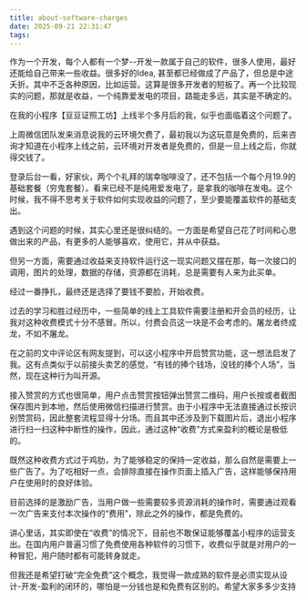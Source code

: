 ```yaml
---
title: about-software-charges
date: 2025-09-21 22:31:47
tags:
---
```


作为一个开发，每个人都有一个梦--开发一款属于自己的软件，很多人使用，最好还能给自己带来一些收益。很多好的Idea, 甚至都已经做成了产品了，但总是中途夭折。其中不乏各种原因，比如运营。这算是很多开发者的短板了。再一个比较现实的问题，那就是收益，一个纯靠爱发电的项目，路能走多远，其实是不确定的。

在我的小程序【豆豆证照工坊】上线半个多月后的我，似乎也面临着这个问题了。

上周微信团队发来消息说我的云环境欠费了，最初我以为这玩意是免费的，后来咨询才知道在小程序上线之前，云环境对开发者是免费的，但是一旦上线之后，你就得交钱了。

登录后台一看，好家伙，两个个礼拜的瑞幸咖啡没了，还不包括一个每个月19.9的基础套餐（穷鬼套餐）。看来已经不是纯用爱发电了，是拿我的咖啡在发电。这个时候，我不得不思考关于软件如何实现收益的问题了，至少要能覆盖软件的基础支出。

遇到这个问题的时候，其实心里还是很纠结的。一方面是希望自己花了时间和心思做出来的产品，有更多的人能够喜欢，使用它，并从中获益。

但另一方面，需要通过收益来支持软件运行这一现实问题又摆在那，每一次接口的调用，图片的处理，数据的存储，资源都在消耗，总是需要有人来为此买单。

经过一番挣扎，最终还是选择了要钱不要脸，开始收费。



过去的学习和胜过经历中，一些简单的线上工具软件需要注册和开会员的经历，让我对这种收费模式十分不感冒。所以，付费会员这一块是不会考虑的。屠龙者终成龙，不如不屠龙。

在之前的文中评论区有网友提到，可以这小程序中开启赞赏功能，这一想法启发了我。这有点类似于以前接头卖艺的感觉，“有钱的捧个钱场，没钱的捧个人场”，当然，现在这种行为叫开源。

接入赞赏的方式也很简单，用户点击赞赏按钮弹出赞赏二维码，用户长按或者截图保存图片到本地，然后使用微信扫描进行赞赏。由于小程序中无法直接通过长按识别赞赏码，因此整套流程显得十分场。而且其中还涉及到下载图片后，退出小程序进行扫一扫这种中断性的操作，因此，通过这种“收费”方式来盈利的概论是极低的。


既然这种收费方式过于鸡肋，为了能够稳定的保持一定收益，那么自然是需要上一些广告了。为了吃相好一点，会排除直接在操作页面上插入广告，这样能够保持用户在使用时的良好体验。

目前选择的是激励广告，当用户做一些需要较多资源消耗的操作时，需要通过观看一次广告来支付本次操作的“费用”，除此之外的操作，都是免费的。

讲心里话，其实即使在“收费”的情况下，目前也不敢保证能够覆盖小程序的运营支出。在国内用户普遍习惯了免费使用各种软件的习惯下，收费似乎就是对用户的一种冒犯，用户随时都有可能转身就走。

但我还是希望打破“完全免费”这个概念，我觉得一款成熟的软件是必须实现从设计-开发-盈利的闭环的，哪怕是一分钱也是和免费有区别的。希望大家多多少支持